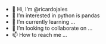 - 👋 Hi, I’m @ricardojales
- 👀 I’m interested in python is pandas
- 🌱 I’m currently learning ...
- 💞️ I’m looking to collaborate on ...
- 📫 How to reach me ...

<!---
ricardojales/ricardojales is a ✨ special ✨ repository because its `README.md` (this file) appears on your GitHub profile.
You can click the Preview link to take a look at your changes.
--->
